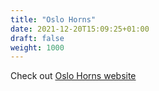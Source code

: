 ```yaml
---
title: "Oslo Horns"
date: 2021-12-20T15:09:25+01:00
draft: false
weight: 1000
---
```


Check out [Oslo Horns website](http://oslohorns.com)
